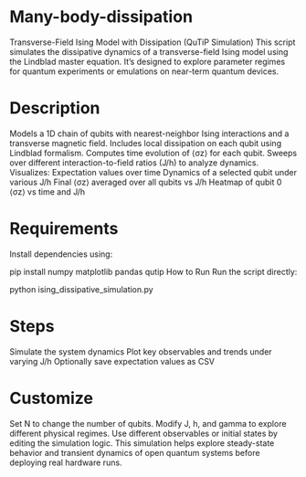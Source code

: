 # Many-body-dissipation
Transverse-Field Ising Model with Dissipation (QuTiP Simulation)
This script simulates the dissipative dynamics of a transverse-field Ising model using the Lindblad master equation. It’s designed to explore parameter regimes for quantum experiments or emulations on near-term quantum devices.

# Description
Models a 1D chain of qubits with nearest-neighbor Ising interactions and a transverse magnetic field.
Includes local dissipation on each qubit using Lindblad formalism.
Computes time evolution of ⟨σz⟩ for each qubit.
Sweeps over different interaction-to-field ratios (J/h) to analyze dynamics.
Visualizes:
Expectation values over time
Dynamics of a selected qubit under various J/h
Final ⟨σz⟩ averaged over all qubits vs J/h
Heatmap of qubit 0 ⟨σz⟩ vs time and J/h
# Requirements
Install dependencies using:

pip install numpy matplotlib pandas qutip
How to Run
Run the script directly:

python ising_dissipative_simulation.py
# Steps 
Simulate the system dynamics
Plot key observables and trends under varying J/h
Optionally save expectation values as CSV
# Customize
Set N to change the number of qubits.
Modify J, h, and gamma to explore different physical regimes.
Use different observables or initial states by editing the simulation logic.
This simulation helps explore steady-state behavior and transient dynamics of open quantum systems before deploying real hardware runs.
